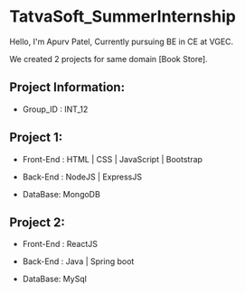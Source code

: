 # TatvaSoft_SummerInternship

Hello, 
I'm Apurv Patel, Currently pursuing BE in CE at VGEC.

We created 2 projects for same domain [Book Store].

## Project Information:

* Group_ID : INT_12

## Project 1: 

* Front-End : HTML | CSS | JavaScript | Bootstrap 

* Back-End : NodeJS | ExpressJS 

* DataBase: MongoDB

## Project 2: 

* Front-End : ReactJS 

* Back-End : Java | Spring boot 

* DataBase: MySql

